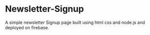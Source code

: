 # Newsletter-Signup
A simple newsletter Signup page built using html css and node.js and deployed on firebase.
